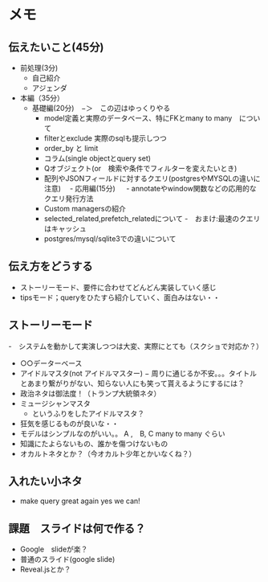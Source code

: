 # メモ

## 伝えたいこと(45分)

- 前処理(3分)  
  - 自己紹介 
  - アジェンダ
- 本編（35分）
  - 基礎編(20分)　−＞　この辺はゆっくりやる 
    - model定義と実際のデータベース、特にFKとmany to many　について 
    - filterとexclude 実際のsqlも提示しつつ
    - order_by と limit
    - コラム(single objectとquery set)
    - Qオブジェクト(or　検索や条件でフィルターを変えたいとき)
    - 配列やJSONフィールドに対するクエリ(postgresやMYSQLの違いに注意)
　- 応用編(15分)
　  - annotateやwindow関数などの応用的なクエリ発行方法
    - Custom managersの紹介
    - selected_related,prefetch_relatedについて
      -　おまけ:最速のクエリはキャッシュ
    - postgres/mysql/sqlite3での違いについて

## 伝え方をどうする

- ストーリーモード、要件に合わせてどんどん実装していく感じ
- tipsモード；queryをひたすら紹介していく、面白みはない・・

## ストーリーモード

-　システムを動かして実演しつつは大変、実際にとても（スクショで対応か？）

- ○○データーベース
- アイドルマスタ(not アイドルマスター)
  − 周りに通じるか不安。。。タイトルとあまり繋がりがない、知らない人にも笑って貰えるようにするには？
- 政治ネタは御法度！（トランプ大統領ネタ）
- ミュージシャンマスタ
  - というふりをしたアイドルマスタ？
- 狂気を感じるものが良いな・・
- モデルはシンプルなのがいい。。 A ,　B, C many to many ぐらい
- 知識にたよらないもの、誰かを傷つけないもの
- オカルトネタとか？（今オカルト少年とかいなくね？）

## 入れたい小ネタ

- make query great again  yes we can!

## 課題　スライドは何で作る？

- Google　slideが楽？
- 普通のスライド(google slide) 
- Reveal.jsとか？

